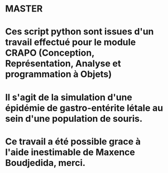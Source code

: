 # MASTER
# Ces script python sont issues d'un travail effectué pour le module CRAPO (Conception, Représentation, Analyse et programmation à Objets)
# Il s'agit de la simulation d'une épidémie de gastro-entérite létale au sein d'une population de souris.
# Ce travail a été possible grace à l'aide inestimable de Maxence Boudjedida, merci.
